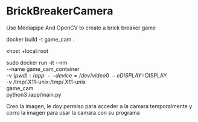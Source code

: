 # BrickBreakerCamera
Use Mediapipe And OpenCV to create a brick breaker game

docker build -t game_cam .

xhost +local:root   

sudo docker run -it --rm \
  --name game_cam_container \
  -v $(pwd):/app \
  --device=/dev/video0 \
  -e DISPLAY=$DISPLAY \
  -v /tmp/.X11-unix:/tmp/.X11-unix \
  game_cam \
  python3 /app/main.py


Creo la imagen, le doy permiso para acceder a la camara temporalmente
y corro la imagen para usar la camara con su programa
